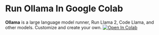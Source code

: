 # Run Ollama In Google Colab

**Ollama** is a large language model runner, Run Llama 2, Code Llama, and other models. Customize and create your own.
[![Open In Colab](https://colab.research.google.com/assets/colab-badge.svg)](https://colab.research.google.com/github/Xaxeric/run-ollama-colab/blob/main/run_ollama.ipynb)
